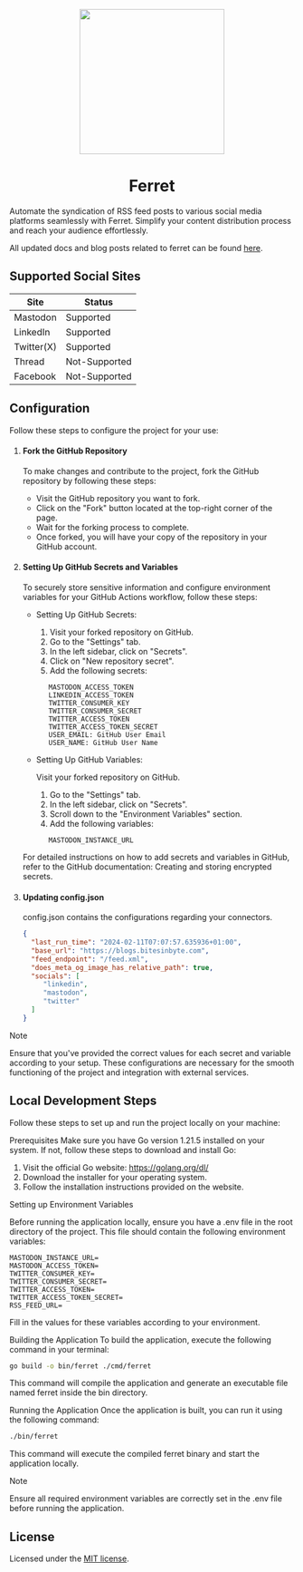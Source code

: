<p align="center">
  <a href="https://github.com/junhoyeo">
    <img src="https://github.com/bitesinbyte/ferret/raw/main/.github/images/logo.png" width="256px" />
  </a>
</p>
<h1 align="center">Ferret</h1>

Automate the syndication of RSS feed posts to various social media platforms seamlessly with Ferret. Simplify your content distribution process and reach your audience effortlessly.

All updated docs and blog posts related to ferret can be found [here](https://blogs.bitesinbyte.com/categories/ferret/).

## Supported Social Sites
| Site       | Status        |
|------------|---------------|
| Mastodon   | Supported     | 
| LinkedIn   | Supported     | 
| Twitter(X) | Supported     | 
| Thread     | Not-Supported | 
| Facebook   | Not-Supported | 

## Configuration

Follow these steps to configure the project for your use:

1.  #### Fork the GitHub Repository

    To make changes and contribute to the project, fork the GitHub repository by following these steps:

    - Visit the GitHub repository you want to fork.
    - Click on the "Fork" button located at the top-right corner of the page.
    - Wait for the forking process to complete.
    - Once forked, you will have your copy of the repository in your GitHub account.

2.  #### Setting Up GitHub Secrets and Variables

    To securely store sensitive information and configure environment variables for your GitHub Actions workflow, follow these steps:

    - Setting Up GitHub Secrets:

      1. Visit your forked repository on GitHub.
      2. Go to the "Settings" tab.
      3. In the left sidebar, click on "Secrets".
      4. Click on "New repository secret".
      5. Add the following secrets:
      ```
         MASTODON_ACCESS_TOKEN
         LINKEDIN_ACCESS_TOKEN
         TWITTER_CONSUMER_KEY
         TWITTER_CONSUMER_SECRET
         TWITTER_ACCESS_TOKEN
         TWITTER_ACCESS_TOKEN_SECRET
         USER_EMAIL: GitHub User Email
         USER_NAME: GitHub User Name
      ```

    - Setting Up GitHub Variables:

      Visit your forked repository on GitHub.

      1. Go to the "Settings" tab.
      2. In the left sidebar, click on "Secrets".
      3. Scroll down to the "Environment Variables" section.
      4. Add the following variables:
      ```
         MASTODON_INSTANCE_URL
      ```

    For detailed instructions on how to add secrets and variables in GitHub, refer to the GitHub documentation: Creating and storing encrypted secrets.
   3. #### Updating config.json
       config.json contains the configurations regarding your connectors.

        ```json
       {
          "last_run_time": "2024-02-11T07:07:57.635936+01:00",
          "base_url": "https://blogs.bitesinbyte.com",
          "feed_endpoint": "/feed.xml",
          "does_meta_og_image_has_relative_path": true,
          "socials": [
             "linkedin",
             "mastodon",
             "twitter"
          ]
       }
        ```
Note

Ensure that you've provided the correct values for each secret and variable according to your setup. These configurations are necessary for the smooth functioning of the project and integration with external services.

## Local Development Steps

Follow these steps to set up and run the project locally on your machine:

Prerequisites
Make sure you have Go version 1.21.5 installed on your system. If not, follow these steps to download and install Go:

1. Visit the official Go website: https://golang.org/dl/
2. Download the installer for your operating system.
3. Follow the installation instructions provided on the website.

Setting up Environment Variables

Before running the application locally, ensure you have a .env file in the root directory of the project. This file should contain the following environment variables:

```
MASTODON_INSTANCE_URL=
MASTODON_ACCESS_TOKEN=
TWITTER_CONSUMER_KEY=
TWITTER_CONSUMER_SECRET=
TWITTER_ACCESS_TOKEN=
TWITTER_ACCESS_TOKEN_SECRET=
RSS_FEED_URL=
```

Fill in the values for these variables according to your environment.

Building the Application
To build the application, execute the following command in your terminal:

```bash
go build -o bin/ferret ./cmd/ferret
```

This command will compile the application and generate an executable file named ferret inside the bin directory.

Running the Application
Once the application is built, you can run it using the following command:

```bash
./bin/ferret
```

This command will execute the compiled ferret binary and start the application locally.

Note

Ensure all required environment variables are correctly set in the .env file before running the application.

## License

Licensed under the [MIT license](https://github.com/bitesinbyte/ferret/blob/main/LICENSE).
